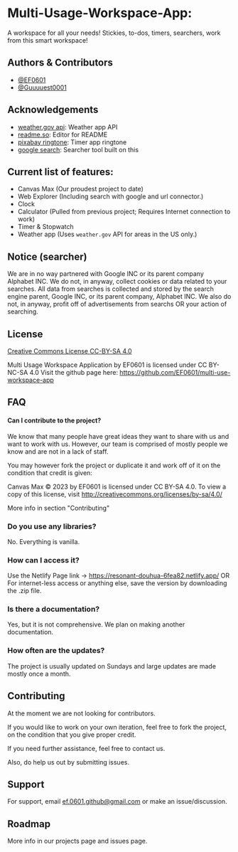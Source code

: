 
# Multi-Usage-Workspace-App:

A workspace for all your needs! Stickies, to-dos, timers, searchers, work from this smart workspace!
## Authors & Contributors

- [@EF0601](https://www.github.com/octokatherine)
- [@Guuuuest0001](https://github.com/Guuuuest0001)


## Acknowledgements

 - [weather.gov api](https://awesomeopensource.com/project/elangosundar/awesome-README-templates): Weather app API
 - [readme.so](https://readme.so/editor): Editor for README
 - [pixabay ringtone](https://pixabay.com/sound-effects/analog-timer-74998/): Timer app ringtone
 - [google search](https://www.google.com): Searcher tool built on this


## Current list of features:

- Canvas Max (Our proudest project to date)
- Web Explorer (Including search with google and url connector.)
- Clock
- Calculator (Pulled from previous project; Requires Internet connection to work)
- Timer & Stopwatch
- Weather app (Uses `weather.gov` API for areas in the US only.)
## Notice (searcher)
We are in no way partnered with Google INC or its parent company Alphabet INC. We do not, in anyway, collect cookies or data related to your searches. All data from searches is collected and stored by the search engine parent, Google INC, or its parent company, Alphabet INC. We also do not, in anyway, profit off of advertisements from searchs OR your action of searching.
## License

[Creative Commons License CC-BY-SA 4.0](https://creativecommons.org/licenses/by-nc-sa/4.0/?ref=chooser-v1)

Multi Usage Workspace Application by EF0601 is licensed under CC BY-NC-SA 4.0 Visit the github page here: https://github.com/EF0601/multi-use-workspace-app
## FAQ
#### Can I contribute to the project?
We know that many people have great ideas they want to share with us and want to work with us. However, our team is comprised of mostly people we know and are not in a lack of staff. 

You may however fork the project or duplicate it and work off of it on the condition that credit is given:

Canvas Max © 2023 by EF0601 is licensed under CC BY-SA 4.0. To view a copy of this license, visit http://creativecommons.org/licenses/by-sa/4.0/

More info in section "Contributing"

### Do you use any libraries?
No. Everything is vanilla.

### How can I access it?
Use the Netlify Page link -> https://resonant-douhua-6fea82.netlify.app/
OR
For internet-less access or anything else, save the version by downloading the .zip file.

### Is there a documentation?
Yes, but it is not comprehensive. We plan on making another documentation.

### How often are the updates?
The project is usually updated on Sundays and large updates are made mostly once a month.
## Contributing

At the moment we are not looking for contributors.

If you would like to work on your own iteration, feel free to fork the project, on the condition that you give proper credit.

If you need further assistance, feel free to contact us.

Also, do help us out by submitting issues.
## Support

For support, email ef.0601.github@gmail.com or make an issue/discussion.


## Roadmap
More info in our projects page and issues page.
